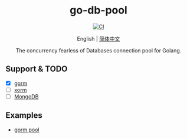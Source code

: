 <div align="center">
<h1>go-db-pool</h1>
</div>
<div align="center">

[![CI][CI-image]][CI-url]

English | [简体中文](README-zh_CN.md)

The concurrency fearless of Databases connection pool for Golang.

</div>

## Support & TODO
- [x] [gorm](https://gorm.io)
- [ ] [xorm](https://xorm.io)
- [ ] [MongoDB](https://github.com/mongodb/mongo-go-driver)

## Examples
- [gorm pool](https://github.com/ALiuGuanyan/go-db-pool/gormpool/examples)

[CI-url]: https://github.com/ALiuGuanyan/go-db-pool/actions?query=workflow%3ACI
[CI-image]: https://github.com/ALiuGuanyan/go-db-pool/workflows/CI/badge.svg?branch=master